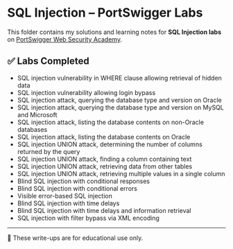 # SQL Injection – PortSwigger Labs

This folder contains my solutions and learning notes for **SQL Injection labs** on [PortSwigger Web Security Academy](https://portswigger.net/web-security/sql-injection).

## ✅ Labs Completed

- SQL injection vulnerability in WHERE clause allowing retrieval of hidden data
- SQL injection vulnerability allowing login bypass
- SQL injection attack, querying the database type and version on Oracle
- SQL injection attack, querying the database type and version on MySQL and Microsoft
- SQL injection attack, listing the database contents on non-Oracle databases
- SQL injection attack, listing the database contents on Oracle
- SQL injection UNION attack, determining the number of columns returned by the query
- SQL injection UNION attack, finding a column containing text
- SQL injection UNION attack, retrieving data from other tables
- SQL injection UNION attack, retrieving multiple values in a single column
- Blind SQL injection with conditional responses
- Blind SQL injection with conditional errors
- Visible error-based SQL injection
- Blind SQL injection with time delays
- Blind SQL injection with time delays and information retrieval
- SQL injection with filter bypass via XML encoding

---

📌 These write-ups are for educational use only.
